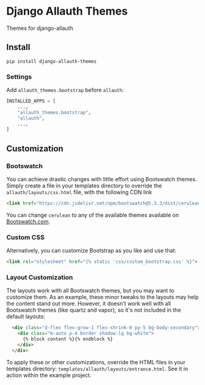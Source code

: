 # Django Allauth Themes

Themes for django-allauth

## Install

```shell
pip install django-allauth-themes
```

### Settings

Add `allauth_themes.bootstrap` before `allauth`:

```python
INSTALLED_APPS = [
    ...,
    "allauth_themes.bootstrap",
    "allauth",
    ...,
]
```

## Customization

### Bootswatch

You can achieve drastic changes with little effort using Bootswatch themes. Simply create a file in your templates directory to override the `allauth/layouts/css.html` file, with the following CDN link

```html
<link href="https://cdn.jsdelivr.net/npm/bootswatch@5.3.3/dist/cerulean/bootstrap.min.css" rel="stylesheet">
```

You can change `cerulean` to any of the available themes available on [Bootswatch.com](https://bootswatch.com/).

### Custom CSS

Alternatively, you can customize Bootstrap as you like and use that:

```html
<link rel="stylesheet" href="{% static 'css/custom_bootstrap.css' %}">
```

### Layout Customization

The layouts work with all Bootswatch themes, but you may want to customize them. As an example, these minor tweaks to the layouts may help the content stand out more. However, it doesn't work well with all Bootswatch themes (like quartz and vapor), so it's not included in the default layouts:

```html
  <div class="d-flex flex-grow-1 flex-shrink-0 py-5 bg-body-secondary">
    <div class="m-auto p-4 border shadow-lg bg-white">
      {% block content %}{% endblock %}
    </div>
  </div>
```

To apply these or other customizations, override the HTML files in your templates directory: `templates/allauth/layouts/entrance.html`. See it in action within the example project.
